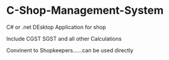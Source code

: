 # C-Shop-Management-System

C# or .net DEsktop Application for shop

Include CGST SGST and all other Calculations

Convinent to Shopkeepers......can be used directly
